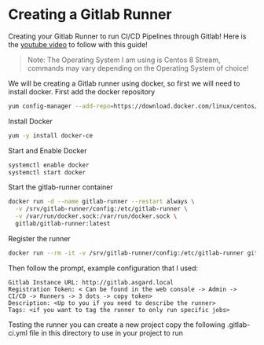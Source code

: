 # Creating a Gitlab Runner
Creating your Gitlab Runner to run CI/CD Pipelines through Gitlab! Here is the [youtube video](https://www.youtube.com/watch?v=L_K5DuYsHPc&list=PLhkW8M2MBf-H33LeTrVMc0LwN3EuOqGQV&index=6&pp=gAQBiAQB) to follow with this guide!

> Note: The Operating System I am using is Centos 8 Stream, commands may vary depending on the Operating System of choice!

We will be creating a Gitlab runner using docker, so first we will need to install docker. First add the docker repository 
```sh
yum config-manager --add-repo=https://download.docker.com/linux/centos/docker-ce.repo
```

Install Docker 
```sh
yum -y install docker-ce
```

Start and Enable Docker
```sh
systemctl enable docker
systemctl start docker 
```

Start the gitlab-runner container 
```sh
docker run -d --name gitlab-runner --restart always \
  -v /srv/gitlab-runner/config:/etc/gitlab-runner \
  -v /var/run/docker.sock:/var/run/docker.sock \
  gitlab/gitlab-runner:latest
```

Register the runner
```sh
docker run --rm -it -v /srv/gitlab-runner/config:/etc/gitlab-runner gitlab/gitlab-runner register
```

Then follow the prompt, example configuration that I used:
```
Gitlab Instance URL: http://gitlab.asgard.local 
Registration Token: < Can be found in the web console -> Admin -> CI/CD -> Runners -> 3 dots -> copy token>
Description: <Up to you if you need to describe the runner>
Tags: <if you want to tag the runner to only run specific jobs>
```

Testing the runner you can create a new project copy the following .gitlab-ci.yml file in this directory to use in your project to run